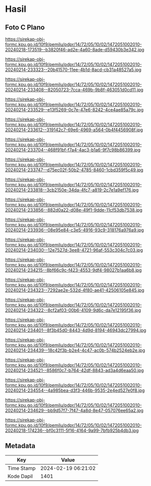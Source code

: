 # Hasil

## Foto C Plano

https://sirekap-obj-formc.kpu.go.id/10f9/pemilu/pdpr/14/72/05/10/02/1472051002010-20240218-173519--b3820f46-ad2e-4a60-8ade-d59430b3e342.jpg

https://sirekap-obj-formc.kpu.go.id/10f9/pemilu/pdpr/14/72/05/10/02/1472051002010-20240214-233323--20b41570-11ee-4b1d-8acd-cb31a48527a5.jpg

https://sirekap-obj-formc.kpu.go.id/10f9/pemilu/pdpr/14/72/05/10/02/1472051002010-20240214-233408--82050723-7cca-469b-9b8f-463051d0cd11.jpg

https://sirekap-obj-formc.kpu.go.id/10f9/pemilu/pdpr/14/72/05/10/02/1472051002010-20240214-233529--e13f5269-0c7e-47e6-8242-4ce4ae85a79c.jpg

https://sirekap-obj-formc.kpu.go.id/10f9/pemilu/pdpr/14/72/05/10/02/1472051002010-20240214-233612--319142c7-69e6-4969-a564-0b4f4456908f.jpg

https://sirekap-obj-formc.kpu.go.id/10f9/pemilu/pdpr/14/72/05/10/02/1472051002010-20240214-233704--468f91bf-f7a4-4ac3-b1a6-9f7c98b86399.jpg

https://sirekap-obj-formc.kpu.go.id/10f9/pemilu/pdpr/14/72/05/10/02/1472051002010-20240214-233747--d75ec02f-50b2-4785-8460-1cbd359f5c49.jpg

https://sirekap-obj-formc.kpu.go.id/10f9/pemilu/pdpr/14/72/05/10/02/1472051002010-20240214-233818--3cb2150e-34da-4fc7-a819-2c7e1a9ef176.jpg

https://sirekap-obj-formc.kpu.go.id/10f9/pemilu/pdpr/14/72/05/10/02/1472051002010-20240214-233856--882d0a22-d08e-49f1-9dde-11cf53db7538.jpg

https://sirekap-obj-formc.kpu.go.id/10f9/pemilu/pdpr/14/72/05/10/02/1472051002010-20240214-233936--08e95e84-c3e5-4916-93c9-318176a976a9.jpg

https://sirekap-obj-formc.kpu.go.id/10f9/pemilu/pdpr/14/72/05/10/02/1472051002010-20240214-234030--12e7527d-3ee8-4721-96af-553c304c7c03.jpg

https://sirekap-obj-formc.kpu.go.id/10f9/pemilu/pdpr/14/72/05/10/02/1472051002010-20240214-234215--8bf66c9c-f423-4553-9df4-98027b1aa6b8.jpg

https://sirekap-obj-formc.kpu.go.id/10f9/pemilu/pdpr/14/72/05/10/02/1472051002010-20240214-234323--7292ae2e-532d-4f80-ae41-42506105e845.jpg

https://sirekap-obj-formc.kpu.go.id/10f9/pemilu/pdpr/14/72/05/10/02/1472051002010-20240214-234322--8cf2af03-00b6-4109-9d6c-da7e12195f36.jpg

https://sirekap-obj-formc.kpu.go.id/10f9/pemilu/pdpr/14/72/05/10/02/1472051002010-20240214-234401--8f3b45d0-8443-4d9d-8194-46943dc27994.jpg

https://sirekap-obj-formc.kpu.go.id/10f9/pemilu/pdpr/14/72/05/10/02/1472051002010-20240214-234439--18c42f3b-b2e4-4c47-ac0b-574b2524eb2e.jpg

https://sirekap-obj-formc.kpu.go.id/10f9/pemilu/pdpr/14/72/05/10/02/1472051002010-20240214-234521--8586f0c7-b764-42df-8843-ad3a4d6eaa50.jpg

https://sirekap-obj-formc.kpu.go.id/10f9/pemilu/pdpr/14/72/05/10/02/1472051002010-20240214-234554--4a985bea-d3f3-446b-9535-2e4ed527e0f8.jpg

https://sirekap-obj-formc.kpu.go.id/10f9/pemilu/pdpr/14/72/05/10/02/1472051002010-20240214-234629--bb9d57f7-7f47-4a8d-8e47-057076ee65a2.jpg

https://sirekap-obj-formc.kpu.go.id/10f9/pemilu/pdpr/14/72/05/10/02/1472051002010-20240218-174236--bf0c3111-5f16-4164-9a99-7bfb925b4db3.jpg


## Metadata

| Key        | Value               |
| ---------- | ------------------- |
| Time Stamp | 2024-02-19 06:21:02 |
| Kode Dapil | 1401                |



